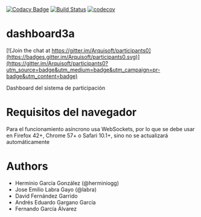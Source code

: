 [![Codacy Badge](https://api.codacy.com/project/badge/Grade/2f5e9b234d9b4cbd8669629c299990ad)](https://www.codacy.com/app/jelabra/dashboard3a?utm_source=github.com&utm_medium=referral&utm_content=Arquisoft/dashboard3a&utm_campaign=badger)
[![Build Status](https://travis-ci.org/Arquisoft/dashboard3a.svg?branch=master)](https://travis-ci.org/Arquisoft/dashboard3a)
[![codecov](https://codecov.io/gh/Arquisoft/dashboard3a/branch/master/graph/badge.svg)](https://codecov.io/gh/Arquisoft/dashboard3a)


# dashboard3a

[![Join the chat at https://gitter.im/Arquisoft/participants0](https://badges.gitter.im/Arquisoft/participants0.svg)](https://gitter.im/Arquisoft/participants0?utm_source=badge&utm_medium=badge&utm_campaign=pr-badge&utm_content=badge)

Dashboard del sistema de participación

# Requisitos del navegador

Para el funcionamiento asíncrono usa WebSockets, por lo que se debe usar en Firefox 42+, Chrome 57+ o Safari 10.1+, sino no se actualizará automáticamente

# Authors

- Herminio García González (@herminiogg)
- Jose Emilio Labra Gayo (@labra)
- David Fernández Garrido
- Andrés Eduardo Gargano García
- Fernando García Álvarez

